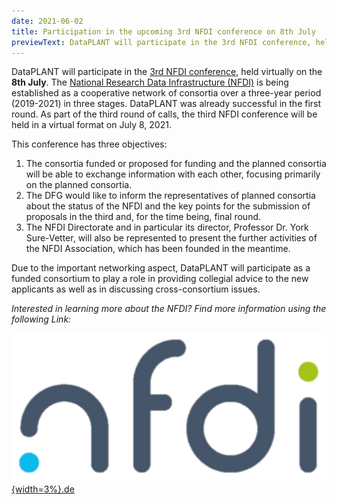 ```yaml
---
date: 2021-06-02
title: Participation in the upcoming 3rd NFDI conference on 8th July
previewText: DataPLANT will participate in the 3rd NFDI conference, held virtually on the **8th July**. The National Research Data Infrastructure (NFDI) is being established as a cooperative network of consortia over a three-year period (2019-2021) in three stages. DataPLANT was already successful in the first round. As part of the third round of calls, the third NFDI conference will be held in a virtual format on July 8 ...
---
```


DataPLANT will participate in the [3rd NFDI conference](https://www.dfg.de/foerderung/info_wissenschaft/2021/info_wissenschaft_21_38/index.html), held virtually on the **8th July**. The [National Research Data Infrastructure (NFDI)](https://www.nfdi.de/) is being established as a cooperative network of consortia over a three-year period (2019-2021) in three stages. DataPLANT was already successful in the first round. As part of the third round of calls, the third NFDI conference will be held in a virtual format on July 8, 2021.

This conference has three objectives:

1. The consortia funded or proposed for funding and the planned consortia will be able to exchange information with each other, focusing primarily on the planned consortia.
2. The DFG would like to inform the representatives of planned consortia about the status of the NFDI and the key points for the submission of proposals in the third and, for the time being, final round.
3. The NFDI Directorate and in particular its director, Professor Dr. York Sure-Vetter, will also be represented to present the further activities of the NFDI Association, which has been founded in the meantime.

Due to the important networking aspect, DataPLANT will participate as a funded consortium to play a role in providing collegial advice to the new applicants as well as in discussing cross-consortium issues.

*Interested in learning more about the NFDI? Find more information using the following Link:*

[![NFDI](/src/assets/images/branding/NFDI.svg "Onboarding Strategy"){width=3%}](https://www.nfdi.de)[.de](https://www.nfdi.de)


